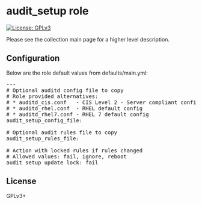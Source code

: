 # audit_setup role

[![License: GPLv3](https://img.shields.io/badge/license-GPLv3-brightgreen.svg)](https://www.gnu.org/licenses/gpl-3.0)

Please see the collection main page for a higher level description.

## Configuration

Below are the role default values from defaults/main.yml:

<pre>
---
# Optional auditd config file to copy
# Role provided alternatives:
# * auditd_cis.conf   - CIS Level 2 - Server compliant config
# * auditd_rhel.conf  - RHEL default config
# * auditd_rhel7.conf - RHEL 7 default config
audit_setup_config_file:

# Optional audit rules file to copy
audit_setup_rules_file:

# Action with locked rules if rules changed
# Allowed values: fail, ignore, reboot
audit_setup_update_lock: fail
</pre>

## License

GPLv3+
